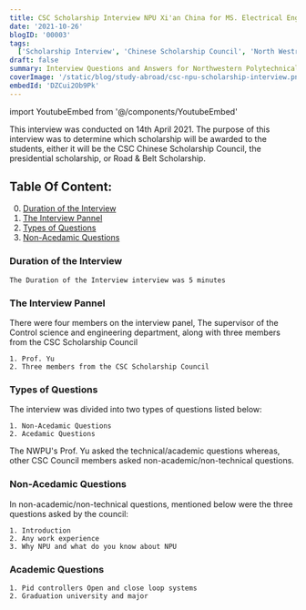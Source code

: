```yaml
---
title: CSC Scholarship Interview NPU Xi'an China for MS. Electrical Engineering 2021
date: '2021-10-26'
blogID: '00003'
tags:
  ['Scholarship Interview', 'Chinese Scholarship Council', 'North Westren PolyTechnical University']
draft: false
summary: Interview Questions and Answers for Northwestern Polytechnical University Xi'an China for Chinese scholarship council 2021-2023, Masters Ecletcial engineering in control sciences and engineering .
coverImage: '/static/blog/study-abroad/csc-npu-scholarship-interview.png'
embedId: 'DZCui2Ob9Pk'
---
```


import YoutubeEmbed from '@/components/YoutubeEmbed'

This interview was conducted on 14th April 2021. The purpose of this interview was to determine which scholarship will be awarded to the students, either it will be the CSC Chinese Scholarship Council, the presidential scholarship, or Road & Belt Scholarship.

<YoutubeEmbed embedId="DZCui2Ob9Pk" />

## Table Of Content:

0. [Duration of the Interview](#duration-of-thei-nterview)
1. [The Interview Pannel](#the-interview-pannel)
2. [Types of Questions](#types-of-questions)
3. [Non-Acedamic Questions](#non-acedamic-questions)

### Duration of the Interview

```
The Duration of the Interview interview was 5 minutes
```

### The Interview Pannel

There were four members on the interview panel, The supervisor of the Control science and engineering department, along with three members from the CSC Scholarship Council

```
1. Prof. Yu
2. Three members from the CSC Scholarship Council
```

### Types of Questions

The interview was divided into two types of questions listed below:

```
1. Non-Acedamic Questions
2. Acedamic Questions
```

The NWPU's Prof. Yu asked the technical/academic questions whereas, other CSC Council members asked non-academic/non-technical questions.

### Non-Acedamic Questions

In non-academic/non-technical questions, mentioned below were the three questions asked by the council:

```
1. Introduction
2. Any work experience
3. Why NPU and what do you know about NPU
```

### Academic Questions

```
1. Pid controllers Open and close loop systems
2. Graduation university and major
```
